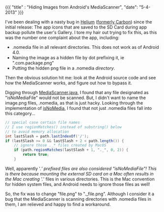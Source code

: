 {{{
  "title" : "Hiding Images from Android's MediaScanner",
  "date": "5-4-2013"
}}}

I've been dealing with a nasty bug in [Helium](https://play.google.com/store/apps/details?id=com.koushikdutta.backup) ([formerly Carbon](https://plus.google.com/103583939320326217147/posts/LUBoUuetNA8)) since the initial release:
The app icons that are saved to the SD Card during app backup pollute the user's Gallery.
I tore my hair out trying to fix this, as this was the number one complaint about the app, including:

* .nomedia file in all relevant directories. This does not work as of Android 4.0.
* Naming the image as a hidden file by dot prefixing it, ie ".com.package.png"
* Putting the hidden png file in a .nomedia _directory_.

Then the obvious solution hit me: look at the Android source code and see how the MediaScanner works, and figure out
how to bypass it.

Digging through [MediaScanner.java](https://github.com/CyanogenMod/android_frameworks_base/blob/cm-10.1/media/java/android/media/MediaScanner.java),
I found that any file designated as "isNoMediaFile" would not be scanned. But, I didn't want to name the image.png files,
.nomedia, as that is just hacky. Looking through the implementation of [isNoMedia](https://github.com/CyanogenMod/android_frameworks_base/blob/cm-10.1/media/java/android/media/MediaScanner.java#L1352), I found that not just .nomedia files fall
into this category...

```java
// special case certain file names
// I use regionMatches() instead of substring() below
// to avoid memory allocation
int lastSlash = path.lastIndexOf('/');
if (lastSlash >= 0 && lastSlash + 2 < path.length()) {
    // ignore those ._* files created by MacOS
    if (path.regionMatches(lastSlash + 1, "._", 0, 2)) {
        return true;
    }
```

Well, apparently '._' prefixed files are also considered "isNoMediaFile"! This is there because mounting the
external SD card on a Mac often results in the Mac creating '._' files in various directories. This is the Mac
convention for hidden system files, and Android needs to ignore those files as well!

So, the fix was to change "file.png" to "._file.png". Although I consider it a bug
that the MediaScanner is scanning directories with .nomedia files in them, I am relieved and happy to find a workaround.